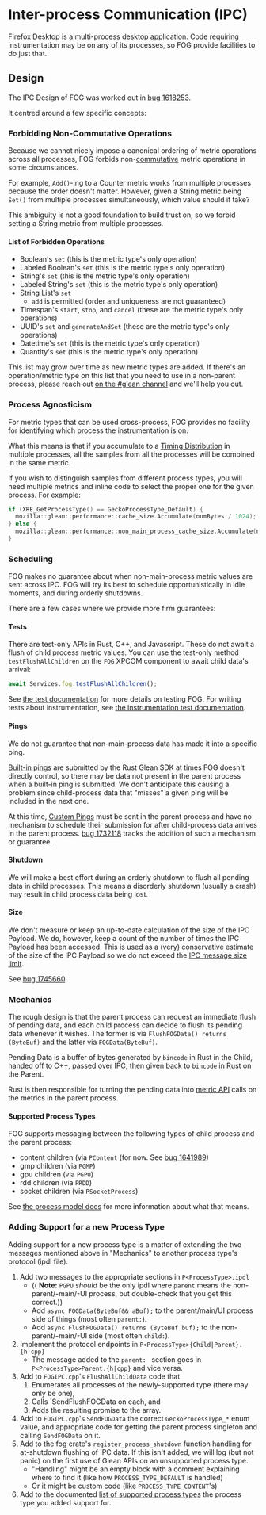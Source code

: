 # Inter-process Communication (IPC)

Firefox Desktop is a multi-process desktop application.
Code requiring instrumentation may be on any of its processes,
so FOG provide facilities to do just that.

## Design

The IPC Design of FOG was worked out in
[bug 1618253](https://bugzilla.mozilla.org/show_bug.cgi?id=1618253).

It centred around a few specific concepts:

### Forbidding Non-Commutative Operations

Because we cannot nicely impose a canonical ordering of metric operations across all processes,
FOG forbids non-[commutative](https://en.wikipedia.org/wiki/Commutative_property)
metric operations in some circumstances.

For example,
`Add()`-ing to a Counter metric works from multiple processes because the order doesn't matter.
However, given a String metric being `Set()` from multiple processes simultaneously,
which value should it take?

This ambiguity is not a good foundation to build trust on,
so we forbid setting a String metric from multiple processes.

#### List of Forbidden Operations

* Boolean's `set` (this is the metric type's only operation)
* Labeled Boolean's `set` (this is the metric type's only operation)
* String's `set` (this is the metric type's only operation)
* Labeled String's `set` (this is the metric type's only operation)
* String List's `set`
    * `add` is permitted (order and uniqueness are not guaranteed)
* Timespan's `start`, `stop`, and `cancel` (these are the metric type's only operations)
* UUID's `set` and `generateAndSet` (these are the metric type's only operations)
* Datetime's `set` (this is the metric type's only operation)
* Quantity's `set` (this is the metric type's only operation)

This list may grow over time as new metric types are added.
If there's an operation/metric type on this list that you need to use in a non-parent process,
please reach out
[on the #glean channel](https://chat.mozilla.org/#/room/#glean:mozilla.org)
and we'll help you out.

### Process Agnosticism

For metric types that can be used cross-process,
FOG provides no facility for identifying which process the instrumentation is on.

What this means is that if you accumulate to a
[Timing Distribution](https://mozilla.github.io/glean/book/user/metrics/timing_distribution.html)
in multiple processes,
all the samples from all the processes will be combined in the same metric.

If you wish to distinguish samples from different process types,
you will need multiple metrics and inline code to select the proper one for the given process.
For example:

```C++
if (XRE_GetProcessType() == GeckoProcessType_Default) {
  mozilla::glean::performance::cache_size.Accumulate(numBytes / 1024);
} else {
  mozilla::glean::performance::non_main_process_cache_size.Accumulate(numBytes / 1024);
}
```

### Scheduling

FOG makes no guarantee about when non-main-process metric values are sent across IPC.
FOG will try its best to schedule opportunistically in idle moments,
and during orderly shutdowns.

There are a few cases where we provide more firm guarantees:

#### Tests

There are test-only APIs in Rust, C++, and Javascript.
These do not await a flush of child process metric values.
You can use the test-only method `testFlushAllChildren` on the `FOG`
XPCOM component to await child data's arrival:
```js
await Services.fog.testFlushAllChildren();
```
See [the test documentation](testing) for more details on testing FOG.
For writing tests about instrumentation, see
[the instrumentation test documentation](../user/instrumentation_tests).

#### Pings

We do not guarantee that non-main-process data has made it into a specific ping.

[Built-in pings](https://mozilla.github.io/glean/book/user/pings/index.html)
are submitted by the Rust Glean SDK at times FOG doesn't directly control,
so there may be data not present in the parent process when a built-in ping is submitted.
We don't anticipate this causing a problem since child-process data that
"misses" a given ping will be included in the next one.

At this time,
[Custom Pings](https://mozilla.github.io/glean/book/user/pings/custom.html)
must be sent in the parent process and have no mechanism
to schedule their submission for after child-process data arrives in the parent process.
[bug 1732118](https://bugzilla.mozilla.org/show_bug.cgi?id=1732118)
tracks the addition of such a mechanism or guarantee.

#### Shutdown

We will make a best effort during an orderly shutdown to flush all pending data in child processes.
This means a disorderly shutdown (usually a crash)
may result in child process data being lost.

#### Size

We don't measure or keep an up-to-date calculation of the size of the IPC Payload.
We do, however, keep a count of the number of times the IPC Payload has been accessed.
This is used as a (very) conservative estimate of the size of the IPC Payload so we do not exceed the
[IPC message size limit](https://searchfox.org/mozilla-central/search?q=kMaximumMessageSize).

See [bug 1745660](https://bugzilla.mozilla.org/show_bug.cgi?id=1745660).

### Mechanics

The rough design is that the parent process can request an immediate flush of pending data,
and each child process can decide to flush its pending data whenever it wishes.
The former is via `FlushFOGData() returns (ByteBuf)` and the latter via  `FOGData(ByteBuf)`.

Pending Data is a buffer of bytes generated by `bincode` in Rust in the Child,
handed off to C++, passed over IPC,
then given back to `bincode` in Rust on the Parent.

Rust is then responsible for turning the pending data into
[metric API](../user/api.md) calls on the metrics in the parent process.

#### Supported Process Types

FOG supports messaging between the following types of child process and the parent process:
* content children (via `PContent`
  (for now. See [bug 1641989](https://bugzilla.mozilla.org/show_bug.cgi?id=1641989))
* gmp children (via `PGMP`)
* gpu children (via `PGPU`)
* rdd children (via `PRDD`)
* socket children (via `PSocketProcess`)

See
[the process model docs](/dom/ipc/process_model.rst)
for more information about what that means.

### Adding Support for a new Process Type

Adding support for a new process type is a matter of extending the two messages
mentioned above in "Mechanics" to another process type's protocol (ipdl file).

1. Add two messages to the appropriate sections in `P<ProcessType>.ipdl`
    * (( **Note:** `PGPU` _should_ be the only ipdl where `parent`
      means the non-parent/-main/-UI process,
      but double-check that you get this correct.))
    * Add `async FOGData(ByteBuf&& aBuf);` to the parent/main/UI process side of things
      (most often `parent:`).
    * Add `async FlushFOGData() returns (ByteBuf buf);` to the non-parent/-main/-UI side
      (most often `child:`).
2. Implement the protocol endpoints in `P<ProcessType>{Child|Parent}.{h|cpp}`
    * The message added to the `parent: ` section goes in
      `P<ProcessType>Parent.{h|cpp}` and vice versa.
3. Add to `FOGIPC.cpp`'s `FlushAllChildData` code that
    1. Enumerates all processes of the newly-supported type (there may only be one),
    2. Calls `SendFlushFOGData on each, and
    3. Adds the resulting promise to the array.
4. Add to `FOGIPC.cpp`'s `SendFOGData` the correct `GeckoProcessType_*`
   enum value, and appropriate code for getting the parent process singleton and calling
   `SendFOGData` on it.
5. Add to the fog crate's `register_process_shutdown` function
   handling for at-shutdown flushing of IPC data.
   If this isn't added, we will log (but not panic)
   on the first use of Glean APIs on an unsupported process type.
    * "Handling" might be an empty block with a comment explaining where to find it
      (like how `PROCESS_TYPE_DEFAULT` is handled)
    * Or it might be custom code
      (like `PROCESS_TYPE_CONTENT`'s)
6. Add to the documented [list of supported process types](#supported-process-types)
   the process type you added support for.
